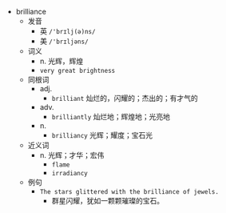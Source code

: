 - brilliance
  - 发音
    - 英 `/'brɪlj(ə)ns/`
    - 美 `/'brɪljəns/`
  - 词义
    - n. 光辉，辉煌
    - `very great brightness`
  - 同根词
    - adj.
      - `brilliant` 灿烂的，闪耀的；杰出的；有才气的
    - adv.
      - `brilliantly` 灿烂地；辉煌地；光亮地
    - n.
      - `brilliancy` 光辉；耀度；宝石光
  - 近义词
    - n. 光辉；才华；宏伟
      - `flame`
      - `irradiancy`
  - 例句
    - `The stars glittered with the brilliance of jewels.`
      - 群星闪耀，犹如一颗颗璀璨的宝石。

